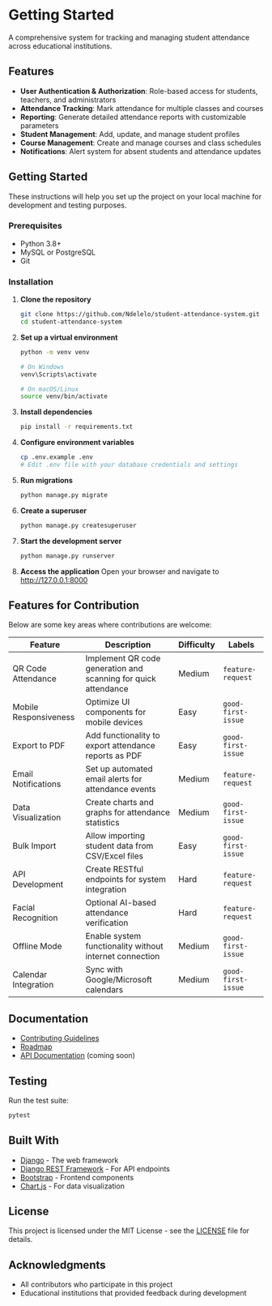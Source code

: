 # Getting Started

A comprehensive system for tracking and managing student attendance across educational institutions.

## Features

- **User Authentication & Authorization**: Role-based access for students, teachers, and administrators
- **Attendance Tracking**: Mark attendance for multiple classes and courses
- **Reporting**: Generate detailed attendance reports with customizable parameters
- **Student Management**: Add, update, and manage student profiles
- **Course Management**: Create and manage courses and class schedules
- **Notifications**: Alert system for absent students and attendance updates

## Getting Started

These instructions will help you set up the project on your local machine for development and testing purposes.

### Prerequisites

- Python 3.8+
- MySQL or PostgreSQL
- Git

### Installation

1. **Clone the repository**
   ```bash
   git clone https://github.com/Ndelelo/student-attendance-system.git
   cd student-attendance-system
   ```

2. **Set up a virtual environment**
   ```bash
   python -m venv venv
   
   # On Windows
   venv\Scripts\activate
   
   # On macOS/Linux
   source venv/bin/activate
   ```

3. **Install dependencies**
   ```bash
   pip install -r requirements.txt
   ```

4. **Configure environment variables**
   ```bash
   cp .env.example .env
   # Edit .env file with your database credentials and settings
   ```

5. **Run migrations**
   ```bash
   python manage.py migrate
   ```

6. **Create a superuser**
   ```bash
   python manage.py createsuperuser
   ```

7. **Start the development server**
   ```bash
   python manage.py runserver
   ```

8. **Access the application**
   Open your browser and navigate to http://127.0.0.1:8000

## Features for Contribution

Below are some key areas where contributions are welcome:

| Feature | Description | Difficulty | Labels |
|---------|-------------|------------|--------|
| QR Code Attendance | Implement QR code generation and scanning for quick attendance | Medium | `feature-request` |
| Mobile Responsiveness | Optimize UI components for mobile devices | Easy | `good-first-issue` |
| Export to PDF | Add functionality to export attendance reports as PDF | Easy | `good-first-issue` |
| Email Notifications | Set up automated email alerts for attendance events | Medium | `feature-request` |
| Data Visualization | Create charts and graphs for attendance statistics | Medium | `good-first-issue` |
| Bulk Import | Allow importing student data from CSV/Excel files | Easy | `good-first-issue` |
| API Development | Create RESTful endpoints for system integration | Hard | `feature-request` |
| Facial Recognition | Optional AI-based attendance verification | Hard | `feature-request` |
| Offline Mode | Enable system functionality without internet connection | Medium | `good-first-issue` |
| Calendar Integration | Sync with Google/Microsoft calendars | Medium | `good-first-issue` |

## Documentation

- [Contributing Guidelines](./CONTRIBUTING.md)
- [Roadmap](./ROADMAP.md)
- [API Documentation](./docs/api.md) (coming soon)

## Testing

Run the test suite:

```bash
pytest
```

## Built With

- [Django](https://www.djangoproject.com/) - The web framework
- [Django REST Framework](https://www.django-rest-framework.org/) - For API endpoints
- [Bootstrap](https://getbootstrap.com/) - Frontend components
- [Chart.js](https://www.chartjs.org/) - For data visualization

## License

This project is licensed under the MIT License - see the [LICENSE](LICENSE) file for details.

## Acknowledgments

- All contributors who participate in this project
- Educational institutions that provided feedback during development
